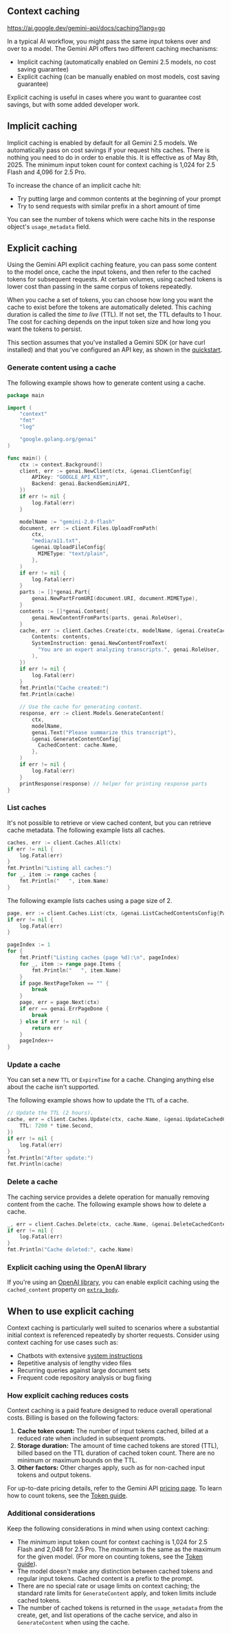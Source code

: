 ## Context caching

https://ai.google.dev/gemini-api/docs/caching?lang=go

In a typical AI workflow, you might pass the same input tokens over and over to a model. The Gemini API offers two different caching mechanisms:

- Implicit caching (automatically enabled on Gemini 2.5 models, no cost saving guarantee)
- Explicit caching (can be manually enabled on most models, cost saving guarantee)

Explicit caching is useful in cases where you want to guarantee cost savings, but with some added developer work.

## Implicit caching

Implicit caching is enabled by default for all Gemini 2.5 models. We automatically pass on cost savings if your request hits caches. There is nothing you need to do in order to enable this. It is effective as of May 8th, 2025. The minimum input token count for context caching is 1,024 for 2.5 Flash and 4,096 for 2.5 Pro.

To increase the chance of an implicit cache hit:

- Try putting large and common contents at the beginning of your prompt
- Try to send requests with similar prefix in a short amount of time

You can see the number of tokens which were cache hits in the response object's `usage_metadata` field.

## Explicit caching

Using the Gemini API explicit caching feature, you can pass some content to the model once, cache the input tokens, and then refer to the cached tokens for subsequent requests. At certain volumes, using cached tokens is lower cost than passing in the same corpus of tokens repeatedly.

When you cache a set of tokens, you can choose how long you want the cache to exist before the tokens are automatically deleted. This caching duration is called the *time to live* (TTL). If not set, the TTL defaults to 1 hour. The cost for caching depends on the input token size and how long you want the tokens to persist.

This section assumes that you've installed a Gemini SDK (or have curl installed) and that you've configured an API key, as shown in the [quickstart](https://ai.google.dev/gemini-api/docs/quickstart).

### Generate content using a cache

The following example shows how to generate content using a cache.

```go
package main

import (
    "context"
    "fmt"
    "log"

    "google.golang.org/genai"
)

func main() {
    ctx := context.Background()
    client, err := genai.NewClient(ctx, &genai.ClientConfig{
        APIKey: "GOOGLE_API_KEY",
        Backend: genai.BackendGeminiAPI,
    })
    if err != nil {
        log.Fatal(err)
    }

    modelName := "gemini-2.0-flash"
    document, err := client.Files.UploadFromPath(
        ctx,
        "media/a11.txt",
        &genai.UploadFileConfig{
          MIMEType: "text/plain",
        },
    )
    if err != nil {
        log.Fatal(err)
    }
    parts := []*genai.Part{
        genai.NewPartFromURI(document.URI, document.MIMEType),
    }
    contents := []*genai.Content{
        genai.NewContentFromParts(parts, genai.RoleUser),
    }
    cache, err := client.Caches.Create(ctx, modelName, &genai.CreateCachedContentConfig{
        Contents: contents,
        SystemInstruction: genai.NewContentFromText(
          "You are an expert analyzing transcripts.", genai.RoleUser,
        ),
    })
    if err != nil {
        log.Fatal(err)
    }
    fmt.Println("Cache created:")
    fmt.Println(cache)

    // Use the cache for generating content.
    response, err := client.Models.GenerateContent(
        ctx,
        modelName,
        genai.Text("Please summarize this transcript"),
        &genai.GenerateContentConfig{
          CachedContent: cache.Name,
        },
    )
    if err != nil {
        log.Fatal(err)
    }
    printResponse(response) // helper for printing response parts
}
```

### List caches

It's not possible to retrieve or view cached content, but you can retrieve cache metadata. The following example lists all caches.

```go
caches, err := client.Caches.All(ctx)
if err != nil {
    log.Fatal(err)
}
fmt.Println("Listing all caches:")
for _, item := range caches {
    fmt.Println("   ", item.Name)
}
```

The following example lists caches using a page size of 2.

```go
page, err := client.Caches.List(ctx, &genai.ListCachedContentsConfig{PageSize: 2})
if err != nil {
    log.Fatal(err)
}

pageIndex := 1
for {
    fmt.Printf("Listing caches (page %d):\n", pageIndex)
    for _, item := range page.Items {
        fmt.Println("   ", item.Name)
    }
    if page.NextPageToken == "" {
        break
    }
    page, err = page.Next(ctx)
    if err == genai.ErrPageDone {
        break
    } else if err != nil {
        return err
    }
    pageIndex++
}
```

### Update a cache

You can set a new `TTL` or `ExpireTime` for a cache. Changing anything else about the cache isn't supported.

The following example shows how to update the `TTL` of a cache.

```go
// Update the TTL (2 hours).
cache, err = client.Caches.Update(ctx, cache.Name, &genai.UpdateCachedContentConfig{
    TTL: 7200 * time.Second,
})
if err != nil {
    log.Fatal(err)
}
fmt.Println("After update:")
fmt.Println(cache)
```

### Delete a cache

The caching service provides a delete operation for manually removing content from the cache. The following example shows how to delete a cache.

```go
_, err = client.Caches.Delete(ctx, cache.Name, &genai.DeleteCachedContentConfig{})
if err != nil {
    log.Fatal(err)
}
fmt.Println("Cache deleted:", cache.Name)
```

### Explicit caching using the OpenAI library

If you're using an [OpenAI library](https://ai.google.dev/gemini-api/docs/openai), you can enable explicit caching using the `cached_content` property on [`extra_body`](https://ai.google.dev/gemini-api/docs/openai#extra-body).

## When to use explicit caching

Context caching is particularly well suited to scenarios where a substantial initial context is referenced repeatedly by shorter requests. Consider using context caching for use cases such as:

- Chatbots with extensive [system instructions](https://ai.google.dev/gemini-api/docs/system-instructions)
- Repetitive analysis of lengthy video files
- Recurring queries against large document sets
- Frequent code repository analysis or bug fixing

### How explicit caching reduces costs

Context caching is a paid feature designed to reduce overall operational costs. Billing is based on the following factors:

1. **Cache token count:** The number of input tokens cached, billed at a reduced rate when included in subsequent prompts.
2. **Storage duration:** The amount of time cached tokens are stored (TTL), billed based on the TTL duration of cached token count. There are no minimum or maximum bounds on the TTL.
3. **Other factors:** Other charges apply, such as for non-cached input tokens and output tokens.

For up-to-date pricing details, refer to the Gemini API [pricing page](https://ai.google.dev/pricing). To learn how to count tokens, see the [Token guide](https://ai.google.dev/gemini-api/docs/tokens).

### Additional considerations

Keep the following considerations in mind when using context caching:

- The *minimum* input token count for context caching is 1,024 for 2.5 Flash and 2,048 for 2.5 Pro. The *maximum* is the same as the maximum for the given model. (For more on counting tokens, see the [Token guide](https://ai.google.dev/gemini-api/docs/tokens)).
- The model doesn't make any distinction between cached tokens and regular input tokens. Cached content is a prefix to the prompt.
- There are no special rate or usage limits on context caching; the standard rate limits for `GenerateContent` apply, and token limits include cached tokens.
- The number of cached tokens is returned in the `usage_metadata` from the create, get, and list operations of the cache service, and also in `GenerateContent` when using the cache.